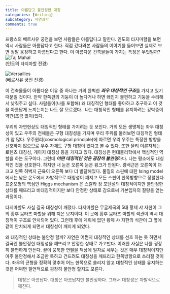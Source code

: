 ```yaml
---
title: 아름답고 불안정한 대칭
categories: [Writing]
subcategory: 자연과학
comments: true
---
```

프랑스의 베르사유 궁전을 보면 사람들은 아름답다고 말한다. 인도의 타지마할을 보면 역시 사람들은 아름답다고 한다. 직접 갔다와본 사람들의 이야기를 들어보면 실제로 보면 정말 웅장하고 아름답다고 한다. 이 아름다운 건축물들이 가지는 특징은 무엇일까?  
![Taj Mahal](https://github.com/user-attachments/assets/1a175173-4dfa-4c4a-9bbc-04d26291e4ae)  
(인도의 타지마할 전경)  

![Versailles](https://github.com/user-attachments/assets/a7cec41f-2d6a-4208-ab2c-342f99a52452)  
(베르사유 궁전 전경)  

이 건축물들이 아름다운 이유 중 하나는 거의 완벽한 ***좌우 대칭적인 구조***를 가지고 있기 때문일 것이다. 만약 한쪽편의 기둥이 더 높다거나 하면 왜인지 불편하고 기둥을 수리해서 낮춰주고 싶다. 사람들이(나를 포함해) 왜 대칭적인 형태를 좋아하고 추구하고 이 것을 아름답게 느끼는지는 나도 잘 모르겠다.. 나는 대칭적인 형태를 유지하려는 강박증이 약간(조금 많이)있다. 

우리의 자연현상도 대칭적인 형태를 가지려는 듯 보인다. 거의 모든 생명체는 좌우 대칭성이 있고 우주의 천체들은 구형 대칭성을 가지며 우리 주위를 둘러보면 대칭적인 형태가 참 많다. 우주원리(cosmological principle)에 따르면 우리 우주는 특정한 방향을 선호하지 않으므로 우주 자체도 구형 대칭이 있다고 볼 수 있다. 또한 물리 이론자체는 로렌츠 대칭성, 게이지 대칭성 등을 가지고 있다. 대칭성은 현대물리학에서 핵심적인 역할을 하는 도구이다. 
그런데 ***어떤 대칭적인 것은 굉장히 불안정***하다. 나는 평소에도 대칭적인 것을 선호한다. 하지만 내 눈은 오른쪽 눈은 윙크가 안된다. 광배근은 오른쪽이 더 크고 왼쪽 허벅지 근육이 오른쪽 보다 더 발달해있다. 물질의 스핀에 대한 Ising model 에서는 낮은 온도에서 자발적으로 대칭성이 깨지고 모든 스핀이 한쪽방향으로 정렬한다. 표준모형의 핵심인 Higgs mechanism 은 스칼라 장 포텐셜의 대칭적이지만 불안정한 상태를 깨뜨리고 비대칭적이지만 보다 안정한 상태로 감으로써 기본입자의 질량을 얻는 과정이다. 

타지마할도 사실 결국 대칭성이 깨졌다. 타지마할은 무굴제국의 5대 황제 샤 자한이 그의 황후 뭄타즈 마할을 위해 지은 묘지이다. 이 곳에 황후 뭄타즈 마할의 석관이 역시 대칭적이 구조로 안치되어 있다. 그런데 후에 계획에 없던 황제 샤 자한의 석관이 그 옆에 같이 안치되게 되면서 대칭성이 깨지게 되었다.

왜 대칭적인 상태는 불안정 할까? 자연은 어쩐지 대칭적인 상태를 선호 하는 듯 하면서 결국엔 불안정한 대칭성을 깨뜨리고 안정한 상태로 가고만다. 이러한 사실은 나를 굉장히 불편하게 만든다. 
끝이 뭉툭한 연필을 책상에 일자로 세우는 것은 매우 대칭적이지만 아주 불안정해서 조금만 툭하고 건드려도 대칭성을 깨뜨리고 한쪽방향으로 쓰러질 것이다. 좌우의 균형을 정확히 맞추어 어느 한쪽으로 쏠리지 않고 대칭적인 상태를 유지하는 것은 어쩌면 필연적으로 굉장히 불안정 할지도 모른다.
> 대칭은 아름답다. 대칭은 아름답지만 불안정하다. 그래서 대칭성은 자발적으로 깨진다.
